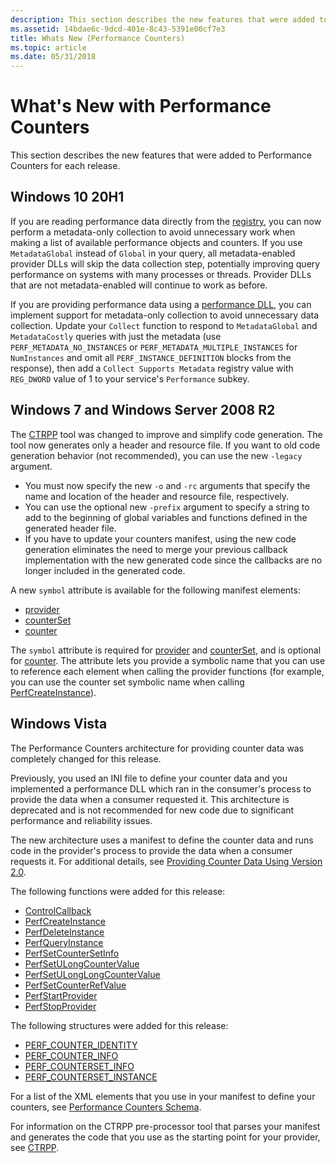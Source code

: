 ```yaml
---
description: This section describes the new features that were added to Performance Counters for each release.
ms.assetid: 14bdae6c-9dcd-401e-8c43-5391e00cf7e3
title: Whats New (Performance Counters)
ms.topic: article
ms.date: 05/31/2018
---
```


# What's New with Performance Counters

This section describes the new features that were added to Performance Counters for each release.

## Windows 10 20H1

If you are reading performance data directly from the [registry](using-the-registry-functions-to-consume-counter-data.md), you can now perform a metadata-only collection to avoid unnecessary work when making a list of available performance objects and counters. If you use `MetadataGlobal` instead of `Global` in your query, all metadata-enabled provider DLLs will skip the data collection step, potentially improving query performance on systems with many processes or threads. Provider DLLs that are not metadata-enabled will continue to work as before.

If you are providing performance data using a [performance DLL](providing-counter-data-using-a-performance-dll.md), you can implement support for metadata-only collection to avoid unnecessary data collection. Update your `Collect` function to respond to `MetadataGlobal` and `MetadataCostly` queries with just the metadata (use `PERF_METADATA_NO_INSTANCES` or `PERF_METADATA_MULTIPLE_INSTANCES` for `NumInstances` and omit all `PERF_INSTANCE_DEFINITION` blocks from the response), then add a `Collect Supports Metadata` registry value with `REG_DWORD` value of 1 to your service's `Performance` subkey.

## Windows 7 and Windows Server 2008 R2

The [CTRPP](ctrpp.md) tool was changed to improve and simplify code generation. The tool now generates only a header and resource file. If you want to old code generation behavior (not recommended), you can use the new `-legacy` argument.

- You must now specify the new `-o` and `-rc` arguments that specify the name and location of the header and resource file, respectively.
- You can use the optional new `-prefix` argument to specify a string to add to the beginning of global variables and functions defined in the generated header file.
- If you have to update your counters manifest, using the new code generation eliminates the need to merge your previous callback implementation with the new generated code since the callbacks are no longer included in the generated code.

A new `symbol` attribute is available for the following manifest elements:

- [provider](/windows/desktop/PerfCtrs/performance-counters-provider--counters--element)
- [counterSet](/windows/desktop/PerfCtrs/performance-counters-counterset--provider--element)
- [counter](/windows/desktop/PerfCtrs/performance-counters-counter--counterset--element)

The `symbol` attribute is required for [provider](/windows/desktop/PerfCtrs/performance-counters-provider--counters--element) and [counterSet](/windows/desktop/PerfCtrs/performance-counters-counterset--provider--element), and is optional for [counter](/windows/desktop/PerfCtrs/performance-counters-counter--counterset--element). The attribute lets you provide a symbolic name that you can use to reference each element when calling the provider functions (for example, you can use the counter set symbolic name when calling [PerfCreateInstance](/windows/desktop/api/Perflib/nf-perflib-perfcreateinstance)).

## Windows Vista

The Performance Counters architecture for providing counter data was completely changed for this release.

Previously, you used an INI file to define your counter data and you implemented a performance DLL which ran in the consumer's process to provide the data when a consumer requested it. This architecture is deprecated and is not recommended for new code due to significant performance and reliability issues.

The new architecture uses a manifest to define the counter data and runs code in the provider's process to provide the data when a consumer requests it. For additional details, see [Providing Counter Data Using Version 2.0](providing-counter-data-using-version-2-0.md).

The following functions were added for this release:

- [ControlCallback](/windows/desktop/api/Perflib/nc-perflib-perflibrequest)
- [PerfCreateInstance](/windows/desktop/api/Perflib/nf-perflib-perfcreateinstance)
- [PerfDeleteInstance](/windows/desktop/api/Perflib/nf-perflib-perfdeleteinstance)
- [PerfQueryInstance](/windows/desktop/api/Perflib/nf-perflib-perfqueryinstance)
- [PerfSetCounterSetInfo](/windows/desktop/api/Perflib/nf-perflib-perfsetcountersetinfo)
- [PerfSetULongCounterValue](/windows/desktop/api/Perflib/nf-perflib-perfsetulongcountervalue)
- [PerfSetULongLongCounterValue](/windows/desktop/api/Perflib/nf-perflib-perfsetulonglongcountervalue)
- [PerfSetCounterRefValue](/windows/desktop/api/Perflib/nf-perflib-perfsetcounterrefvalue)
- [PerfStartProvider](/windows/desktop/api/Perflib/nf-perflib-perfstartprovider)
- [PerfStopProvider](/windows/desktop/api/Perflib/nf-perflib-perfstopprovider)

The following structures were added for this release:

- [PERF\_COUNTER\_IDENTITY](/windows/desktop/api/Perflib/ns-perflib-perf_counter_identity)
- [PERF\_COUNTER\_INFO](/windows/desktop/api/Perflib/ns-perflib-perf_counter_info)
- [PERF\_COUNTERSET\_INFO](/windows/desktop/api/Perflib/ns-perflib-perf_counterset_info)
- [PERF\_COUNTERSET\_INSTANCE](/windows/desktop/api/Perflib/ns-perflib-perf_counterset_instance)

For a list of the XML elements that you use in your manifest to define your counters, see [Performance Counters Schema](performance-counters-schema.md).

For information on the CTRPP pre-processor tool that parses your manifest and generates the code that you use as the starting point for your provider, see [CTRPP](ctrpp.md).
